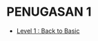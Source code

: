 # PENUGASAN 1
- [Level 1 : Back to Basic](https://github.com/jjchoNC/ajk-jericho-penugasan1/blob/master/level-1.md)